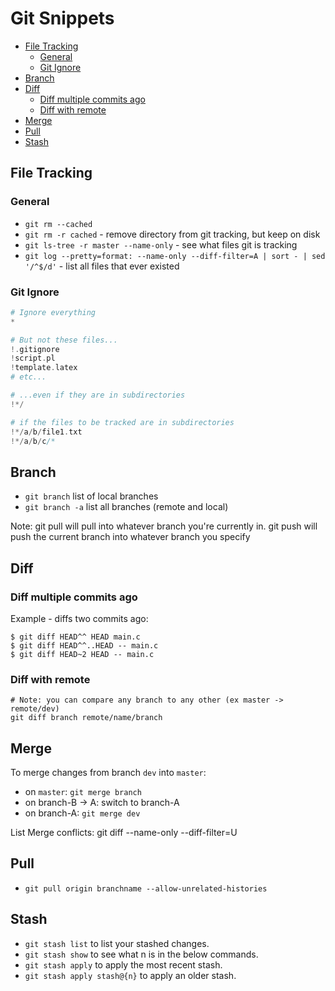 # Git Snippets

<!-- MarkdownTOC -->

* [File Tracking](#file-tracking)
	* [General](#general)
	* [Git Ignore](#git-ignore)
* [Branch](#branch)
* [Diff](#diff)
	* [Diff multiple commits ago](#diff-multiple-commits-ago)
	* [Diff with remote](#diff-with-remote)
* [Merge](#merge)
* [Pull](#pull)
* [Stash](#stash)

<!-- /MarkdownTOC -->

<a id="file-tracking"></a>
## File Tracking

<a id="general"></a>
### General

* `git rm --cached`
* `git rm -r cached` - remove directory from git tracking, but keep on disk
* `git ls-tree -r master --name-only` -  see what files git is tracking
* `git log --pretty=format: --name-only --diff-filter=A | sort - | sed '/^$/d'` - list all files that ever existed

<a id="git-ignore"></a>
### Git Ignore
```php
# Ignore everything
*

# But not these files...
!.gitignore
!script.pl
!template.latex
# etc...

# ...even if they are in subdirectories
!*/

# if the files to be tracked are in subdirectories
!*/a/b/file1.txt
!*/a/b/c/*
```

<a id="branch"></a>
## Branch
* `git branch` list of local branches
* `git branch -a` list all branches (remote and local)

Note: git pull will pull into whatever branch you're currently in. git push will push the current branch into whatever branch you specify

<a id="diff"></a>
## Diff

<a id="diff-multiple-commits-ago"></a>
### Diff multiple commits ago

Example - diffs two commits ago:
```git
$ git diff HEAD^^ HEAD main.c
$ git diff HEAD^^..HEAD -- main.c
$ git diff HEAD~2 HEAD -- main.c
```
<a id="diff-with-remote"></a>
### Diff with remote
```git
# Note: you can compare any branch to any other (ex master -> remote/dev)
git diff branch remote/name/branch
```

<a id="merge"></a>
## Merge
To merge changes from branch `dev` into `master`:
* on `master`: `git merge branch`
* on branch-B -> A: switch to branch-A
* on branch-A: `git merge dev`

List Merge conflicts:
git diff --name-only --diff-filter=U
<a id="pull"></a>
## Pull
* `git pull origin branchname --allow-unrelated-histories`


<a id="stash"></a>
## Stash
* `git stash list` to list your stashed changes.
* `git stash show` to see what n is in the below commands.
* `git stash apply` to apply the most recent stash.
* `git stash apply stash@{n}` to apply an older stash.



